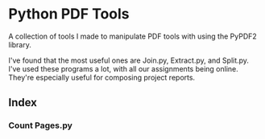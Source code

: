 # Python PDF Tools
A collection of tools I made to manipulate PDF tools with using the PyPDF2 library.

I've found that the most useful ones are Join.py, Extract.py, and Split.py. I've used these programs a lot, with all our assignments being online. They're especially useful for composing project reports.

## Index

### Count Pages.py
